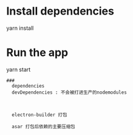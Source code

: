 
# Install dependencies
yarn install
# Run the app
yarn start
```
###
  dependencies 
  devDependencies : 不会被打进生产的nodemodules



  electron-builder 打包

  asar 打包后依赖的主要压缩包
  
   

